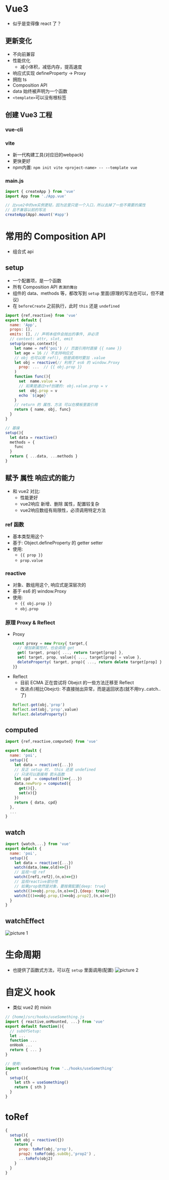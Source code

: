# Vue3
- 似乎是变得像 react 了？
  
## 更新变化
- 不向前兼容
- 性能优化
  - 减小体积，减低内存，提高速度
- 响应式实现 defineProperty → Proxy
- 拥抱 ts
- Composition API
- data 始终被声明为一个函数
- `<template>`可以没有根标签

## 创建 Vue3 工程
### vue-cli
### vite 
- 新一代构建工具(对应旧的webpack)
- 更快更好
- npm内置: `npm init vite <project-name> -- --template vue`

### main.js
```js
import { createApp } from 'vue'
import App from './App.vue'

// 比vue2中的vm实例更轻，因为这里只是一个入口，所以去掉了一些不需要的属性
// 且不兼容以前的写法
createApp(App).mount('#app')
```

# 常用的 Composition API
- 组合式 api

## setup
- 一个配置项，是一个函数
- 所有 Composition API `表演的舞台`
- 组件的 data、methods 等，都改写到 `setup` 里面(原理的写法也可以，但不建议)
- 在 `beforeCreate` 之前执行，此时 `this` 还是 `undefined`
```js
import {ref,reactive} from 'vue'
export default {
  name: 'App',
  props: [],
  emits: [], // 声明本组件会抛出的事件, 非必须
  // context: attr, slot, emit
  setup(props,context){
    let name = ref('poi') // 页面引用时直接 {{ name }}
    let age = 16 // 不支持响应式
    // obj 也可以用 ref(), 但是调用时要加 .value
    let obj = reactive(// 利用了 es6 的 window.Proxy
      prop: ...  // {{ obj.prop }}
    )
    function func(){
      set  name.value = v
      // 如果是通过ref创建的: obj.value.prop = v
      set  obj.prop = v
      echo `${age}`
    }
    // return 的 属性、方法 可以在模板里面引用
    return { name, obj, func}
  }
}

// 基操
setup(){
  let data = reactive()
  methods = {
    func
  }
  return { ...data, ...methods }
}
```
## 赋予 属性 响应式的能力
- 和 vue2 对比:
  - 性能更好
  - vue2响应 新增、删除 属性，配置较复杂
  - vue2响应数组有局限性，必须调用特定方法
### ref 函数
- 基本类型用这个
- 基于: Object.defineProperty 的 getter setter
- 使用:
  - `{{ prop }}`
  - ` prop.value `
### reactive
- 对象、数组用这个, 响应式是深层次的
- 基于 es6 的 window.Proxy
- 使用:
  -  `{{ obj.prop }}`
  -  ` obj.prop `

### 原理 Proxy & Reflect
- Proxy
  ```js
  const proxy = new Proxy{ target,{
    // 增加新属性时，也会调用 get
    get( target, prop){ ..., return target[prop] },
    set( target, prop, value){ ..., target[prop] = value },
    deleteProperty( target, prop){ ..., return delete target[prop] }
  }}
  ```
- Reflect
  - 目前 ECMA 正在尝试将 Obejct 的一些方法迁移至 Reflect
  - 改进点(相比Obejct): 不直接抛出异常，而是返回状态(就不用try..catch..了)
  ```js
  Reflect.get(obj,'prop')
  Reflect.set(obj,'prop',value)
  Reflect.deleteProperty()
  ```

## computed
```js
import {ref,reactive,computed} from 'vue'

export default {
  name: 'poi',
  setup(){
    let data = reactive({...})
    // 反正 setup 时， this 还是 undefined
    // 只读可以直接用 箭头函数
    let cpd  = computed(()=>{...})
    data.newPorp = computed({
      get(){},
      set(v){}
    })
    return { data, cpd}
  },
  ...
}
```

## watch
```js
import {watch,...} from 'vue'
export default {
  name: 'poi',
  setup(){ 
    let data = reactive({...})
    watch(data,(new,old)=>{})
    // 监视一组 ref
    watch([ref1,ref2],(n,o)=>{})
    // 监视reactive部分性
    // 如果prop依然是对象，要按需配置{deep: true}
    watch(()=>obj.prop,(n,o)=>{},{deep: true})
    watch([()=>obj.prop,()=>obj.prop2],(n,o)=>{})
  }
}
```

## watchEffect
![picture 1](https://p1.kodo-oss.dronekumo.xyz/b2496ef62fe4f82aa2d09b647aae2ee5591177ca2b423017da51387bc393f47b.png)  

# 生命周期
- 也提供了函数式方法，可以在 `setup` 里面调用(配置)
![picture 2](https://p1.kodo-oss.dronekumo.xyz/f44c1d1aaa2476099879233f5cf6628d5f159769af89067354c7bc681863a870.svg)  

# 自定义 hook
- 类似 vue2 的 mixin
```js
// {home}/src/hooks/useSomething.js
import { reactive,onMounted, ...} from 'vue'
export default function(){
  // subOfSetup:
  let ...
  function ...
  onHook ...
  return { ... }
}

// 使用:
import useSomething from '../hooks/useSomething'
{
  setup(){
    let sth = useSomething()
    return { sth }
  }
}
```

# toRef
```js
{
  setup(){
    let obj = reactive({})
    return { 
      prop: toRef(obj,'prop'),
      prop2: toRef(obj.subObj,'prop2') ,
      ...toRefs(obj2)
    }
  }
}
```
